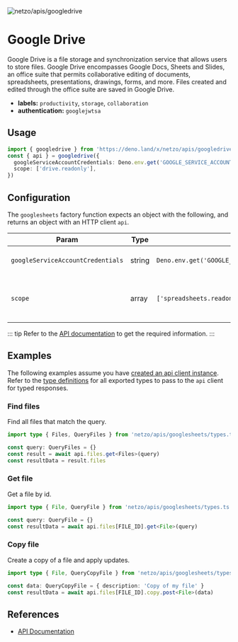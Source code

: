 
<img src="https://raw.githubusercontent.com/netzo/netzo/main/assets/apis/googledrive.svg" alt="netzo/apis/googledrive" class="mb-5 w-75px">

# Google Drive

Google Drive is a file storage and synchronization service that allows users to store files. Google Drive encompasses Google Docs, Sheets and Slides, an office suite that permits collaborative editing of documents, spreadsheets, presentations, drawings, forms, and more. Files created and edited through the office suite are saved in Google Drive.

- **labels:** `productivity`, `storage`, `collaboration`
- **authentication:** `googlejwtsa`

## Usage

```ts
import { googledrive } from 'https://deno.land/x/netzo/apis/googledrive/mod.ts'
const { api } = googledrive({
  googleServiceAccountCredentials: Deno.env.get('GOOGLE_SERVICE_ACCOUNT_CREDENTIALS'),
  scope: ['drive.readonly'],
})
```

## Configuration

The `googlesheets` factory function expects an object with the following, and returns an object with an HTTP client `api`.


| Param                             | Type   | Default                                              | Description                                           |
|-----------------------------------|--------|------------------------------------------------------|-------------------------------------------------------|
| `googleServiceAccountCredentials` | string | `Deno.env.get('GOOGLE_SERVICE_ACCOUNT_CREDENTIALS')` | credentials to use for authentication                 |
| `scope`                           | array  | `['spreadsheets.readonly']`                          | the permissions granted to interact with the resource |

::: tip Refer to the [API documentation](https://developers.google.com/drive/api/reference/rest/v3) to get the required information.
:::

## Examples

The following examples assume you have [created an api client instance](#usage). Refer to the [type definitions](https://deno.land/x/netzo/apis/googledrive/types.ts) for all exported types to pass to the `api` client for typed responses.


### Find files

Find all files that match the query.

```ts
import type { Files, QueryFiles } from 'netzo/apis/googlesheets/types.ts'

const query: QueryFiles = {}
const result = await api.files.get<Files>(query)
const resultData = result.files
```

### Get file

Get a file by id.

```ts
import type { File, QueryFile } from 'netzo/apis/googlesheets/types.ts'

const query: QueryFile = {}
const resultData = await api.files[FILE_ID].get<File>(query)
```

### Copy file

Create a copy of a file and apply updates.

```ts
import type { File, QueryCopyFile } from 'netzo/apis/googlesheets/types.ts'

const data: QueryCopyFile = { description: 'Copy of my file' }
const resultData = await api.files[FILE_ID].copy.post<File>(data)
```

## References

- [API Documentation](https://developers.google.com/drive/api/reference/rest/v3)
